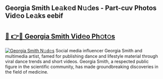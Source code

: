 ## Georgia Smith Le𝚊k𝚎d N𝚞𝚍es - Part-cuv Photos Vid𝚎o Le𝚊ks eebif

# <h2><a href="http://fbdkx27.evod.top/?m=Georgia+Smith">🔗 👉🔴 Georgia Smith Vid𝚎o Ph𝚘t𝚘s</a></h2>

[![Georgia Smith N𝚞d𝚎s](https://i.imgur.com/8V9OHl7.gif)](http://fbdkx27.evod.top/?m=Georgia+Smith)
Social media influencer Georgia Smith and multimedia artist, famed for publishing dance and lifestyle material through viral dance trends and short videos. Georgia Smith, a respected public figure in the scientific community, has made groundbreaking discoveries in the field of medicine. 
